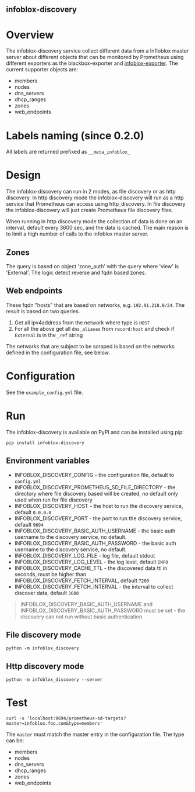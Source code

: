 infoblox-discovery
---------------------

# Overview
The infoblox-discovery service collect different data from a Infloblox master server about
different objects that can be monitored by Prometheus using different exporters as the 
blackbox-exporter and [infoblox-exporter](https://github.com/thenodon/infoblox-exporter). 
The current supporter objects are:
- members
- nodes
- dns_servers
- dhcp_ranges
- zones
- web_endpoints

# Labels naming (since 0.2.0)
All labels are returned prefixed as `__meta_infoblox_`

# Design
The infoblox-discovery can run in 2 modes, as file discovery or as http discovery.
In http discovery mode the infoblox-discovery will run as a http service that Prometheus can
access using http_discovery.
In file discovery the infoblox-discovery will just create Prometheus file discovery files.

When running in http discovery mode the collection of data is done on an interval, default every
3600 sec, and the data is cached. The main reason is to limit a high number of calls to the 
infoblox master server.

## Zones
The query is based on object 'zone_auth' with the query where 'view' is 'External'.
The logic detect reverse and fqdn based zones.

## Web endpoints
These fqdn "hosts" that are based on networks, e.g. `192.91.218.0/24`. 
The result is based on two queries.
1. Get all ipv4address from the network where type is `HOST`
2. For all the above get all `dns_aliases` from `record:host` and check if `External` is in the
`_ref` string

The networks that are subject to be scraped is based on the networks defined in the 
configuration file, see below.

# Configuration
See the `example_config.yml` file.


# Run 
The infoblox-discovery is available on PyPI and can be installed using pip:
```shell
pip install infoblox-discovery
```

## Environment variables 
- INFOBLOX_DISCOVERY_CONFIG - the configuration file, default to `config.yml`
- INFOBLOX_DISCOVERY_PROMETHEUS_SD_FILE_DIRECTORY - the directory where file discovery based 
will be created, no default only used when run for file discovery
- INFOBLOX_DISCOVERY_HOST - the host to run the discovery service, default `0.0.0.0`
- INFOBLOX_DISCOVERY_PORT - the port to run the discovery service, default `9694`
- INFOBLOX_DISCOVERY_BASIC_AUTH_USERNAME - the basic auth username to the discovery service, no default.
- INFOBLOX_DISCOVERY_BASIC_AUTH_PASSWORD - the basic auth username to the discovery service, no default.
- INFOBLOX_DISCOVERY_LOG_FILE - log file, default stdout
- INFOBLOX_DISCOVERY_LOG_LEVEL - the log level, default `INFO`
- INFOBLOX_DISCOVERY_CACHE_TTL - the discovered data ttl in seconds, must be higher than 
INFOBLOX_DISCOVERY_FETCH_INTERVAL, default `7200`
- INFOBLOX_DISCOVERY_FETCH_INTERVAL - the interval to collect discover data, default `3600`   

> INFOBLOX_DISCOVERY_BASIC_AUTH_USERNAME and INFOBLOX_DISCOVERY_BASIC_AUTH_PASSWORD must
> be set - the discovery can not run without basic authentication.

## File discovery mode
```shell
python -m infoblox_discovery
```
## Http discovery mode
```shell
python -m infoblox_discovery --server
```

# Test 
```shell
curl -s 'localhost:9694/prometheus-sd-targets?master=infoblox.foo.com&type=members'
```
The `master` must match the master entry in the configuration file.
The type can be:
- members
- nodes
- dns_servers
- dhcp_ranges
- zones
- web_endpoints
